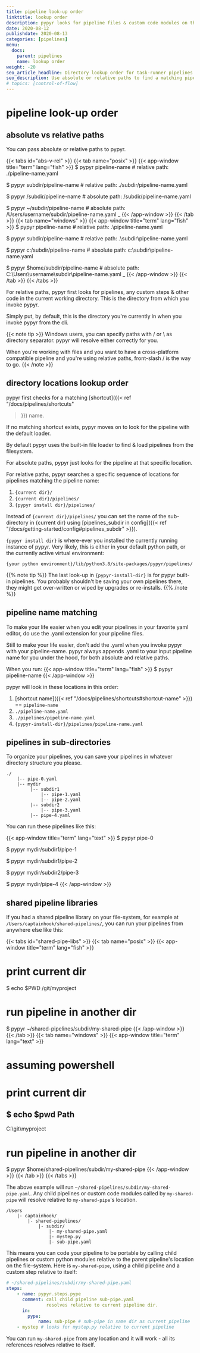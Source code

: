 ```yaml
---
title: pipeline look-up order
linktitle: lookup order
description: pypyr looks for pipeline files & custom code modules on the filesystem in these directories.
date: 2020-08-12
publishdate: 2020-08-13
categories: [pipelines]
menu:
  docs:
    parent: pipelines
    name: lookup order
weight: -20
seo_article_headline: Directory lookup order for task-runner pipelines on the filesystem.
seo_description: Use absolute or relative paths to find a matching pipeline in the file location lookup sequence.
# topics: [control-of-flow]
---
```

# pipeline look-up order
## absolute vs relative paths
You can pass absolute or relative paths to pypyr.

{{< tabs id="abs-v-rel" >}}
{{< tab name="posix" >}}
{{< app-window title="term" lang="fish" >}}
$ pypyr pipeline-name # relative path: ./pipeline-name.yaml

$ pypyr subdir/pipeline-name # relative path: ./subdir/pipeline-name.yaml

$ pypyr /subdir/pipeline-name # absolute path: /subdir/pipeline-name.yaml

$ pypyr ~/subdir/pipeline-name # absolute path: /Users/username/subdir/pipeline-name.yaml
_
{{< /app-window >}}
{{< /tab >}}
{{< tab name="windows" >}}
{{< app-window title="term" lang="fish" >}}
$ pypyr pipeline-name # relative path: .\pipeline-name.yaml

$ pypyr subdir/pipeline-name # relative path: .\subdir\pipeline-name.yaml

$ pypyr c:/subdir/pipeline-name # absolute path: c:\subdir\pipeline-name.yaml

$ pypyr $home/subdir/pipeline-name # absolute path: C:\Users\username\subdir\pipeline-name.yaml
_
{{< /app-window >}}
{{< /tab >}}
{{< /tabs >}}

For relative paths, pypyr first looks for pipelines, any custom steps & other
code in the current working directory. This is the directory from which you
invoke pypyr.

Simply put, by default, this is the directory you're currently in when you 
invoke pypyr from the cli.

{{< note tip >}}
Windows users, you can specify paths with / or \ as directory
separator. pypyr will resolve either correctly for you.

When you're working with files and you want to have a
cross-platform compatible pipeline and you're using relative paths,
front-slash / is the way to go.
{{< /note >}}

## directory locations lookup order
pypyr first checks for a matching [shortcut]({{< ref "/docs/pipelines/shortcuts"
>}}) name.

If no matching shortcut exists, pypyr moves on to look for the pipeline with
the default loader.

By default pypyr uses the built-in file loader to find & load pipelines from the
filesystem. 

For absolute paths, pypyr just looks for the pipeline at that specific location.

For relative paths, pypyr searches a specific sequence of locations
for pipelines matching the pipeline name:

1. `{current dir}/`
2. `{current dir}/pipelines/`
3. `{pypyr install dir}/pipelines/`

Instead of `{current dir}/pipelines/` you can set the name of the sub-directory
in {current dir} using [pipelines_subdir in config]({{< ref
"/docs/getting-started/config#pipelines_subdir" >}}).

`{pypyr install dir}` is where-ever you installed the currently running 
instance of pypyr. Very likely, this is either in your default python path, or 
the currently active virtual environment:

```text
{your python environment}/lib/python3.8/site-packages/pypyr/pipelines/
```

{{% note tip %}}
The last look-up  in `{pypyr-install-dir}` is for pypyr built-in pipelines. You 
probably shouldn't be saving your own pipelines there, they might get 
over-written or wiped by upgrades or re-installs.
{{% /note %}}

## pipeline name matching
To make your life easier when you edit your pipelines in your favorite yaml 
editor, do use the .yaml extension for your pipeline files.

Still to make your life easier, don't add the .yaml when you invoke pypyr with
your pipeline-name. pypyr always appends .yaml to your input pipeline name for 
you under the hood, for both absolute and relative paths.

When you run:
{{< app-window title="term" lang="fish" >}}
$ pypyr pipeline-name
{{< /app-window >}}

pypyr will look in these locations in this order:

1. [shortcut name]({{< ref "/docs/pipelines/shortcuts#shortcut-name" >}}) == `pipeline-name`
2. `./pipeline-name.yaml`
3. `./pipelines/pipeline-name.yaml`
4. `{pypyr-install-dir}/pipelines/pipeline-name.yaml`

## pipelines in sub-directories
To organize your pipelines, you can save your pipelines in whatever directory 
structure you please.

```text
./
    |-- pipe-0.yaml
    |-- mydir
         |-- subdir1
             |-- pipe-1.yaml
             |-- pipe-2.yaml
         |-- subdir2
             |-- pipe-3.yaml
         |-- pipe-4.yaml
```

You can run these pipelines like this:

{{< app-window title="term" lang="text" >}}
$ pypyr pipe-0

$ pypyr mydir/subdir1/pipe-1

$ pypyr mydir/subdir1/pipe-2

$ pypyr mydir/subdir2/pipe-3

$ pypyr mydir/pipe-4
{{< /app-window >}}

## shared pipeline libraries
If you had a shared pipeline library on your file-system, for example at
`/Users/captainhook/shared-pipelines/`, you can run your pipelines from
anywhere else like this:

{{< tabs id="shared-pipe-libs" >}}
{{< tab name="posix" >}}
{{< app-window title="term" lang="fish" >}}
# print current dir
$ echo $PWD
/git/myproject

# run pipeline in another dir
$ pypyr ~/shared-pipelines/subdir/my-shared-pipe
{{< /app-window >}}
{{< /tab >}}
{{< tab name="windows" >}}
{{< app-window title="term" lang="text" >}}
# assuming powershell
# print current dir
$ echo $pwd
Path
----
C:\git\myproject

# run pipeline in another dir
$ pypyr $home/shared-pipelines/subdir/my-shared-pipe
{{< /app-window >}}
{{< /tab >}}
{{< /tabs >}}

The above example will run `~/shared-pipelines/subdir/my-shared-pipe.yaml`. Any
child pipelines or custom code modules called by `my-shared-pipe` will resolve
relative to `my-shared-pipe`'s location.

```text
/Users
    |- captainhook/
        |- shared-pipelines/
            |- subdir/
                |- my-shared-pipe.yaml
                |- mystep.py
                |- sub-pipe.yaml
```

This means you can code your pipeline to be portable by calling child pipelines
or custom python modules relative to the parent pipeline's location on the
file-system. Here is `my-shared-pipe`, using a child pipeline and a custom step
relative to itself:

```yaml
# ~/shared-pipelines/subdir/my-shared-pipe.yaml
steps:
    - name: pypyr.steps.pype
      comment: call child pipeline sub-pipe.yaml
               resolves relative to current pipeline dir.
      in:
        pype:
            name: sub-pipe # sub-pipe in same dir as current pipeline
    - mystep # looks for mystep.py relative to current pipeline
```

You can run `my-shared-pipe` from any location and it will work - all its
references resolves relative to itself.